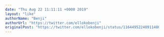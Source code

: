 ```yaml
---
date: "Thu Aug 22 11:11:11 +0000 2019"
layout: "like"
authorName: "Benji"
authorUrl: "https://twitter.com/ellokobenji"
originalPost: "https://twitter.com/ellokobenji/status/1164495224091140098"
---
```

